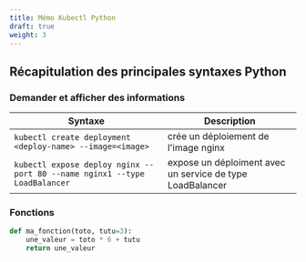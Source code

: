 ```yaml
---
title: Mémo Kubectl Python
draft: true
weight: 3
---
```


## Récapitulation des principales syntaxes Python

### Demander et afficher des informations

| Syntaxe                | Description                              |
| ---------------------- | ---------------------------------------- |
| `kubectl create deployment <deploy-name> --image=<image>` | crée un déploiement de l'image nginx        |
| `kubectl expose deploy nginx --port 80 --name nginx1 --type LoadBalancer` | expose un déploiment avec un service de type LoadBalancer |

### Fonctions

```python
def ma_fonction(toto, tutu=3):
    une_valeur = toto * 6 + tutu
    return une_valeur
```

